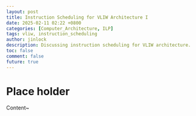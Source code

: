 ```yaml
---
layout: post
title: Instruction Scheduling for VLIW Architecture I
date: 2025-02-11 02:22 +0800
categories: [Computer_Architecture, ILP]
tags: vliw, instruction_scheduling
author: jinlock
description: Discussing instruction scheduling for VLIW architecture.
toc: false
comment: false
future: true
---
```


# Place holder

Content~
